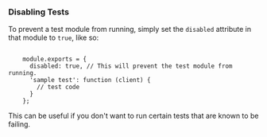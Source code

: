 ### Disabling Tests

To prevent a test module from running, simply set the `disabled` attribute in that module to `true`, like so:

<pre><code class="language-javascript">
	module.exports = {
	  disabled: true, // This will prevent the test module from running.
	  'sample test': function (client) {
	  	// test code
	  }
	};
</code></pre>

This can be useful if you don't want to run certain tests that are known to be failing.
